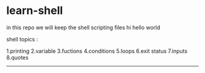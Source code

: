 # learn-shell

in this repo we will keep the shell scripting files 
hi hello world

shell topics :

1.printing
2.variable
3.fuctions
4.conditions
5.loops
6.exit status
7.inputs
8.quotes

****
###


